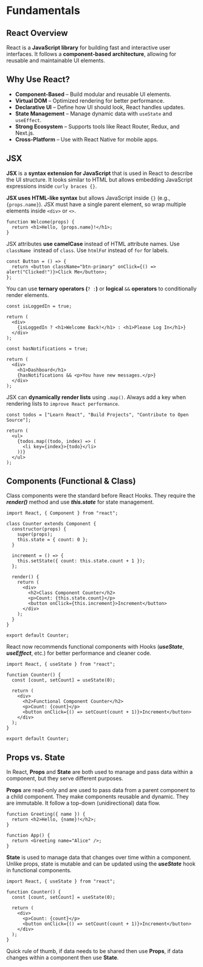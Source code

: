 # Fundamentals

## React Overview

React is a **JavaScript library** for building fast and interactive user interfaces. It follows a **component-based architecture**, allowing for reusable and maintainable UI elements.

## Why Use React?

- **Component-Based** – Build modular and reusable UI elements.
- **Virtual DOM** – Optimized rendering for better performance.
- **Declarative UI** – Define how UI should look, React handles updates.
- **State Management** – Manage dynamic data with `useState` and `useEffect`.
- **Strong Ecosystem** – Supports tools like React Router, Redux, and Next.js.
- **Cross-Platform** – Use with React Native for mobile apps.

## JSX

**JSX** is a **syntax extension for JavaScript** that is used in React to describe the UI structure. It looks similar to HTML but allows embedding JavaScript expressions inside `curly braces {}`.

**JSX uses HTML-like syntax** but allows JavaScript inside `{}` (e.g., `{props.name}`). JSX must have a single parent element, so wrap multiple elements inside `<div>` or `<>`.

```
function Welcome(props) {
  return <h1>Hello, {props.name}!</h1>;
}
```

JSX attributes **use camelCase** instead of HTML attribute names. Use `className `instead of `class`. Use `htmlFo`r instead of `for` for labels.

```
const Button = () => {
  return <button className="btn-primary" onClick={() => alert("Clicked!")}>Click Me</button>;
};
```

You can use **ternary operators (**`? :`**)** or **logical** `&&` **operators** to conditionally render elements.

```
const isLoggedIn = true;

return (
  <div>
    {isLoggedIn ? <h1>Welcome Back!</h1> : <h1>Please Log In</h1>}
  </div>
);
```

```
const hasNotifications = true;

return (
  <div>
    <h1>Dashboard</h1>
    {hasNotifications && <p>You have new messages.</p>}
  </div>
);
```

JSX can **dynamically render lists** using `.map()`. Always add a key when rendering lists to `improve React performance`.

```
const todos = ["Learn React", "Build Projects", "Contribute to Open Source"];

return (
  <ul>
    {todos.map((todo, index) => (
      <li key={index}>{todo}</li>
    ))}
  </ul>
);
```

## Components (Functional & Class)

Class components were the standard before React Hooks. They require the **_render()_** method and use **_this.state_** for state management.

```
import React, { Component } from "react";

class Counter extends Component {
  constructor(props) {
    super(props);
    this.state = { count: 0 };
  }

  increment = () => {
    this.setState({ count: this.state.count + 1 });
  };

  render() {
    return (
      <div>
        <h2>Class Component Counter</h2>
        <p>Count: {this.state.count}</p>
        <button onClick={this.increment}>Increment</button>
      </div>
    );
  }
}

export default Counter;
```

React now recommends functional components with Hooks (**_useState_**, **_useEffect_**, etc.) for better performance and cleaner code.

```
import React, { useState } from "react";

function Counter() {
  const [count, setCount] = useState(0);

  return (
    <div>
      <h2>Functional Component Counter</h2>
      <p>Count: {count}</p>
      <button onClick={() => setCount(count + 1)}>Increment</button>
    </div>
  );
}

export default Counter;
```

## Props vs. State

In React, **Props** and **State** are both used to manage and pass data within a component, but they serve different purposes.

**Props** are read-only and are used to pass data from a parent component to a child component. They make components reusable and dynamic. They are immutable. It follow a top-down (unidirectional) data flow.

```
function Greeting({ name }) {
  return <h2>Hello, {name}!</h2>;
}

function App() {
  return <Greeting name="Alice" />;
}
```

**State** is used to manage data that changes over time within a component. Unlike props, state is mutable and can be updated using the **_useState_** hook in functional components.

```
import React, { useState } from "react";

function Counter() {
  const [count, setCount] = useState(0);

  return (
    <div>
      <p>Count: {count}</p>
      <button onClick={() => setCount(count + 1)}>Increment</button>
    </div>
  );
}

```

Quick rule of thumb, if data needs to be shared then use **Props**, if data changes within a component then use **State**.
